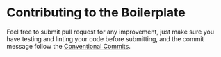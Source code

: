 # Contributing to the Boilerplate

Feel free to submit pull request for any improvement, just make sure you have testing and linting your code before submitting, and the commit message follow the [Conventional Commits](https://www.conventionalcommits.org/en/v1.0.0).
